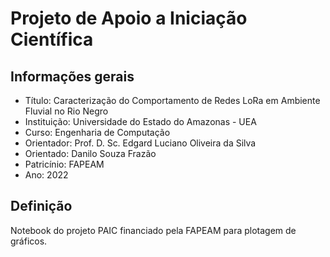 # Projeto de Apoio a Iniciação Científica
## Informações gerais
* Título: Caracterização do Comportamento de Redes LoRa em Ambiente Fluvial no Rio Negro
* Instituição: Universidade do Estado do Amazonas - UEA
* Curso: Engenharia de Computação
* Orientador: Prof. D. Sc. Edgard Luciano Oliveira da Silva
* Orientado: Danilo Souza Frazão
* Patricínio: FAPEAM
* Ano: 2022

## Definição
Notebook do projeto PAIC financiado pela FAPEAM para plotagem de gráficos.
